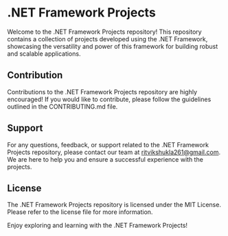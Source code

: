 # .NET Framework Projects

Welcome to the .NET Framework Projects repository! This repository contains a collection of projects developed using the .NET Framework, showcasing the versatility and power of this framework for building robust and scalable applications.

## Contribution

Contributions to the .NET Framework Projects repository are highly encouraged! If you would like to contribute, please follow the guidelines outlined in the CONTRIBUTING.md file.

## Support

For any questions, feedback, or support related to the .NET Framework Projects repository, please contact our team at ritvikshukla261@gmail.com. We are here to help you and ensure a successful experience with the projects.

## License

The .NET Framework Projects repository is licensed under the MIT License. Please refer to the license file for more information.

Enjoy exploring and learning with the .NET Framework Projects!
